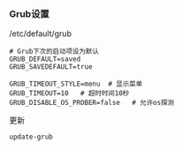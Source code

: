 ### Grub设置
/etc/default/grub
```shell
# Grub下次的启动项设为默认
GRUB_DEFAULT=saved
GRUB_SAVEDEFAULT=true

GRUB_TIMEOUT_STYLE=menu  # 显示菜单
GRUB_TIMEOUT=10   # 超时时间10秒
GRUB_DISABLE_OS_PROBER=false   # 允许os探测
```
更新
```shell
update-grub
```

